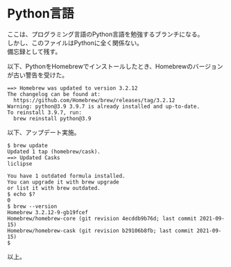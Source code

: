 # Python言語
ここは、プログラミング言語のPython言語を勉強するブランチになる。  
しかし、このファイルはPythonに全く関係ない。  
備忘録として残す。  

以下、PythonをHomebrewでインストールしたとき、Homebrewのバージョンが古い警告を受けた。
```text
==> Homebrew was updated to version 3.2.12
The changelog can be found at:
  https://github.com/Homebrew/brew/releases/tag/3.2.12
Warning: python@3.9 3.9.7 is already installed and up-to-date.
To reinstall 3.9.7, run:
  brew reinstall python@3.9
```

以下、アップデート実施。
```terminal
$ brew update
Updated 1 tap (homebrew/cask).
==> Updated Casks
liclipse

You have 1 outdated formula installed.
You can upgrade it with brew upgrade
or list it with brew outdated.
$ echo $?
0
$ brew --version
Homebrew 3.2.12-9-gb19fcef
Homebrew/homebrew-core (git revision 4ecddb9b76d; last commit 2021-09-15)
Homebrew/homebrew-cask (git revision b29106b8fb; last commit 2021-09-15)
$
```


以上。
